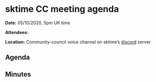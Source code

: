 # sktime CC meeting agenda

**Date:** 
05/10/2020, 5pm UK time

**Attendees:** 

**Location:** 
Community-council voice channel on sktime’s [discord](https://discord.gg/gqSab2K) server

## Agenda


## Minutes


